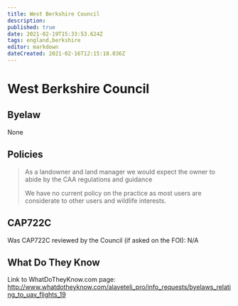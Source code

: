 ```yaml
---
title: West Berkshire Council
description: 
published: true
date: 2021-02-19T15:33:53.624Z
tags: england,berkshire
editor: markdown
dateCreated: 2021-02-16T12:15:18.036Z
---
```


# West Berkshire Council


## Byelaw
None

## Policies
> As a landowner and land manager we would expect the owner to abide by the
CAA regulations and guidance
> 
> We have no current policy on the practice as most users are considerate to
other users and wildlife interests. 

## CAP722C

Was CAP722C reviewed by the Council (if asked on the FOI): N/A
## What Do They Know

Link to WhatDoTheyKnow.com page:
http://www.whatdotheyknow.com/alaveteli_pro/info_requests/byelaws_relating_to_uav_flights_19

